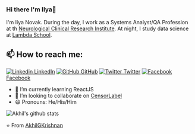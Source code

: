 
### Hi there I'm Ilya👋
I'm Ilya Novak. During the day, I work as a Systems Analyst/QA Profession at th [Neurological Clinical Research Institute](https://www.massgeneral.org/ncri). At night, I study data science at [Lambda School](https://lambdaschool.com/).<br>

## 📫 How to reach me: 
[![Linkedin](https://i.stack.imgur.com/gVE0j.png) LinkedIn](https://www.linkedin.com/in/ilyanovak/) [![GitHub](https://i.stack.imgur.com/tskMh.png) GitHub](https://github.com/ilyanovak) [![Twitter](http://i.imgur.com/wWzX9uB.png) Twitter](https://twitter.com/novakilya) [![Facebook](http://i.imgur.com/fep1WsG.png) Facebook](https://www.facebook.com/ilya.novak.73)
<!--
**ilyanovak/ilyanovak** is a ✨ _special_ ✨ repository because its `README.md` (this file) appears on your GitHub profile.


Here are some ideas to get you started:
- 🤔 I’m looking for help with ...
- 💬 Ask me about ...
- 📫 How to reach me: ...
- 😄 Pronouns: ...
- ⚡ Fun fact: ...
-->

<!--- 🔭 I’m currently working on [Facemask Detector](https://github.com/AkhilGKrishnan/Face-Mask-Detector)-->
- 🌱 I’m currently learning ReactJS
- 👯 I’m looking to collaborate on [CensorLabel](https://github.com/AkhilGKrishnan/CensorLabel)
- 😄 Pronouns: He/His/Him



![Akhil's github stats](https://github-readme-stats.vercel.app/api?username=AkhilGKrishnan&show_icons=true&theme=dark)

⭐️ From [AkhilGKrishnan](https://github.com/AkhilGKrishnan)
